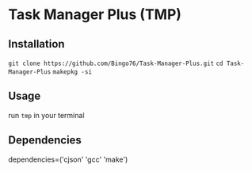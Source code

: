 
# Task Manager Plus (TMP)

## Installation
`git clone https://github.com/Bingo76/Task-Manager-Plus.git`
`cd Task-Manager-Plus`
`makepkg -si`

## Usage
run `tmp` in your terminal

## Dependencies
dependencies=('cjson' 'gcc' 'make')

